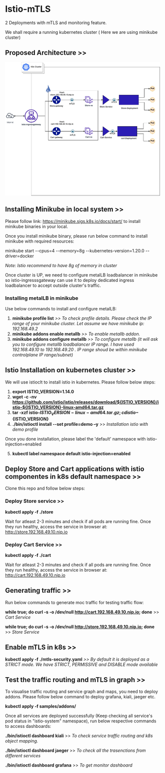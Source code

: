 




# Istio-mTLS 
2 Deployments with mTLS and monitoring feature.

We shall require a running kubernetes cluster ( Here we are using minikube cluster)

## Proposed Architecture >>

![Alt text](./Istio.jpg?raw=true "Architecture")


## Installing Minikube in local system >>

Please follow link: https://minikube.sigs.k8s.io/docs/start/ to install minikube binaries in your local.

Once you install minikube binary, please run below command to install minikube with required resources:

minikube start --cpus=4 --memory=8g --kubernetes-version=1.20.0 --driver=docker

*Note: Istio recommend to have 8g of memory in cluster*

Once cluster is UP, we need to configure metalLB loadbalancer in minikube so istio-ingresssgateway can use it to deploy dedicated ingress loadbalancer to accept outside cluster's traffic.

### Installing metalLB in minikube

Use below commands to install and configure metalLB:

1. **minikube profile list** *>> To check profile details. Please check the IP range of your minikube cluster. Let assume we have minikube ip: 192.168.49.2*
2. **minikube addons enable metallb** *>> To enable metallb addon.*
3. **minikube addons configure metallb** *>> To configure metallb (it will ask you to configure metallb loadbalancer IP range. I have used 192.168.49.10 to 192.168.49.20 . IP range shoud be within minikube controlplane IP range/subnet)*


## Istio Installation on kubernetes cluster >>

We will use istioclt to install istio in kubernetes. Please follow below steps:

1. **export ISTIO_VERSION=1.14.0**
2. **wget -c -nv https://github.com/istio/istio/releases/download/${ISTIO_VERSION}/istio-${ISTIO_VERSION}-linux-amd64.tar.gz**
3. **tar -xzf istio-${ISTIO_VERSION}-linux-amd64.tar.gz; cd istio-${ISTIO_VERSION}**
4. **./bin/istioctl install --set profile=demo –y** >> *Installation istio with demo profile*

Once you done installation, please label the 'default' namespace with istio-injection=enabled

5. **kubectl label namespace default istio-injection=enabled**

## Deploy Store and Cart applications with istio componentes in k8s default namespace >>

Clone this repo and follow below steps:

### Deploy Store service >>

**kubectl apply -f ./store**

Wait for atleast 2-3 minutes and check if all pods are running fine. Once they run healthy, access the service in browser at:
http://store.192.168.49.10.nip.io

### Deploy Cart Service >> 


**kubectl apply -f ./cart**

Wait for atleast 2-3 minutes and check if all pods are running fine. Once they run healthy, access the service in browser at:
http://cart.192.168.49.10.nip.io

## Generating traffic >>

Run below commands to generate moc traffic for testing traffic flow:

**while true; do curl -s -o /dev/null http://cart.192.168.49.10.nip.io; done** >> *Cart Service*

**while true; do curl -s -o /dev/null http://store.192.168.49.10.nip.io; done** >> *Store Service*

## Enable mTLS in k8s >>

**kubectl apply -f ./mtls-security.yaml** *>> By default it is deployed as a STRICT mode. We have STRICT, PERMISSIVE and DISABLE mode available*


## Test the traffic routing and mTLS in graph >>

To visualise traffic routing and service graph and maps, you need to deploy addons. Please follow below command to deploy grafana, kiali, jaeger etc. 

**kubectl apply -f samples/addons/**

Once all services are deployed successfully (Keep checking all service's pod status in "istio-system" namespace), run below respective commands to access dashboards:

**./bin/istioctl dashboard kiali** >> *To check service traffic routing and k8s object mapping.*

**./bin/istioctl dashboard jaeger** >> *To check all the trasenctions from different services*

**./bin/istioctl dashboard grafana** >> *To get monitor dashboard*


